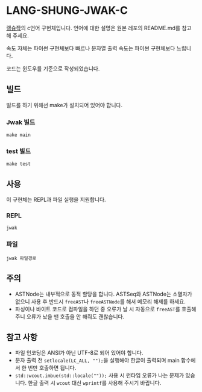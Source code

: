 # LANG-SHUNG-JWAK-C

[랭슝좍](https://github.com/nabibear33/Lang-shung-jwak)의 c언어 구현체입니다. 언어에 대한 설명은 원본 레포의 README.md를 참고해 주세요.

속도 자체는 파이썬 구현체보다 빠르나 문자열 출력 속도는 파이썬 구현체보다 느립니다.

코드는 윈도우를 기준으로 작성되었습니다.

## 빌드

빌드를 하기 위해선 make가 설치되어 있어야 합니다.

### Jwak 빌드

```
make main
```

### test 빌드

```
make test
```

## 사용

이 구현체는 REPL과 파일 실행을 지원합니다.

### REPL

```
jwak
```

### 파일

```
jwak 파일경로
```

## 주의

 - ASTNode는 내부적으로 동적 할당을 합니다. ASTSeq와 ASTNode는 소멸자가 없으니 사용 후 반드시 `freeAST`나 `freeASTNode`를 해서 메모리 해제를 하세요.
 - 파싱이나 바이트 코드로 컴파일을 하던 중 오류가 날 시 자동으로 `freeAST`를 호출해 주니 오류가 났을 땐 호출을 안 해줘도 괜찮습니다.

## 참고 사항

 - 파일 인코딩은 ANSI가 아닌 UTF-8로 되어 있어야 합니다.
 - 문자 출력 전 `setlocale(LC_ALL, "");`을 실행해야 한글이 출력되며 main 함수에서 한 번만 호출하면 됩니다.
 - `std::wcout.imbue(std::locale(""));` 사용 시 런타임 오류가 나는 문제가 있습니다. 한글 출력 시 `wcout` 대신 `wprintf`를 사용해 주시기 바랍니다.
